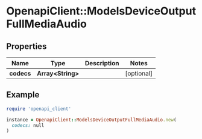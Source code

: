 # OpenapiClient::ModelsDeviceOutputFullMediaAudio

## Properties

| Name | Type | Description | Notes |
| ---- | ---- | ----------- | ----- |
| **codecs** | **Array&lt;String&gt;** |  | [optional] |

## Example

```ruby
require 'openapi_client'

instance = OpenapiClient::ModelsDeviceOutputFullMediaAudio.new(
  codecs: null
)
```

